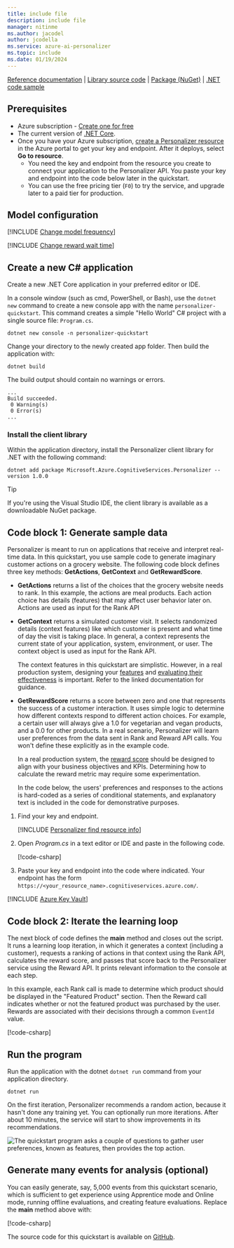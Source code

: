 ```yaml
---
title: include file
description: include file
manager: nitinme
ms.author: jacodel
author: jcodella
ms.service: azure-ai-personalizer
ms.topic: include
ms.date: 01/19/2024
---
```


[Reference documentation](/dotnet/api/Microsoft.Azure.CognitiveServices.Personalizer) | [Library source code](https://github.com/Azure/azure-sdk-for-net/tree/master/sdk/cognitiveservices/Personalizer) | [Package (NuGet)](https://www.nuget.org/packages/Microsoft.Azure.CognitiveServices.Personalizer/) | [.NET code sample](https://github.com/Azure-Samples/cognitive-services-quickstart-code/tree/master/dotnet/Personalizer)

## Prerequisites

* Azure subscription - [Create one for free](https://azure.microsoft.com/free/cognitive-services)
* The current version of [.NET Core](https://dotnet.microsoft.com/download/dotnet-core).
* Once you have your Azure subscription, <a href="https://portal.azure.com/#create/Microsoft.CognitiveServicesPersonalizer"  title="Create a Personalizer resource"  target="_blank">create a Personalizer resource </a> in the Azure portal to get your key and endpoint. After it deploys, select **Go to resource**.
   * You need the key and endpoint from the resource you create to connect your application to the Personalizer API. You paste your key and endpoint into the code below later in the quickstart.
   * You can use the free pricing tier (`F0`) to try the service, and upgrade later to a paid tier for production.

## Model configuration

[!INCLUDE [Change model frequency](change-model-frequency.md)]

[!INCLUDE [Change reward wait time](change-reward-wait-time.md)]


## Create a new C# application

Create a new .NET Core application in your preferred editor or IDE.

In a console window (such as cmd, PowerShell, or Bash), use the `dotnet new` command to create a new console app with the name `personalizer-quickstart`. This command creates a simple "Hello World" C# project with a single source file: `Program.cs`.

```console
dotnet new console -n personalizer-quickstart
```

Change your directory to the newly created app folder. Then build the application with:

```console
dotnet build
```

The build output should contain no warnings or errors.

```console
...
Build succeeded.
 0 Warning(s)
 0 Error(s)
...
```

### Install the client library

Within the application directory, install the Personalizer client library for .NET with the following command:

```console
dotnet add package Microsoft.Azure.CognitiveServices.Personalizer --version 1.0.0
```

> [!TIP]
> If you're using the Visual Studio IDE, the client library is available as a downloadable NuGet package.

## Code block 1: Generate sample data

Personalizer is meant to run on applications that receive and interpret real-time data. In this quickstart, you use sample code to generate imaginary customer actions on a grocery website. The following code block defines three key methods: **GetActions**, **GetContext** and **GetRewardScore**.

- **GetActions** returns a list of the choices that the grocery website needs to rank. In this example, the actions are meal products. Each action choice has details (features) that may affect user behavior later on. Actions are used as input for the Rank API

- **GetContext** returns a simulated customer visit. It selects randomized details (context features) like which customer is present and what time of day the visit is taking place. In general, a context represents the current state of your application, system, environment, or user. The context object is used as input for the Rank API.

   The context features in this quickstart are simplistic. However, in a real production system, designing your [features](../concepts-features.md) and [evaluating their effectiveness](../how-to-feature-evaluation.md) is important. Refer to the linked documentation for guidance.

- **GetRewardScore** returns a score between zero and one that represents the success of a customer interaction. It uses simple logic to determine how different contexts respond to different action choices. For example, a certain user will always give a 1.0 for vegetarian and vegan products, and a 0.0 for other products. In a real scenario, Personalizer will learn user preferences from the data sent in Rank and Reward API calls. You won't define these explicitly as in the example code.

    In a real production system, the [reward score](../concept-rewards.md) should be designed to align with your business objectives and KPIs. Determining how to calculate the reward metric may require some experimentation.

    In the code below, the users' preferences and responses to the actions is hard-coded as a series of conditional statements, and explanatory text is included in the code for demonstrative purposes.

1. Find your key and endpoint.

    [!INCLUDE [Personalizer find resource info](find-azure-resource-info.md)]

1. Open _Program.cs_ in a text editor or IDE and paste in the following code.

     [!code-csharp[](~/cognitive-services-quickstart-code/dotnet/Personalizer/quickstart-sdk/personalizer-quickstart.cs?name=snippet_1)]

1. Paste your key and endpoint into the code where indicated. Your endpoint has the form `https://<your_resource_name>.cognitiveservices.azure.com/`.

[!INCLUDE [Azure Key Vault](~/reusable-content/ce-skilling/azure/includes/ai-services/security/azure-key-vault.md)]

## Code block 2: Iterate the learning loop

The next block of code defines the **main** method and closes out the script. It runs a learning loop iteration, in which it generates a context (including a customer), requests a ranking of actions in that context using the Rank API, calculates the reward score, and passes that score back to the Personalizer service using the Reward API. It prints relevant information to the console at each step.

In this example, each Rank call is made to determine which product should be displayed in the "Featured Product" section. Then the Reward call indicates whether or not the featured product was purchased by the user. Rewards are associated with their decisions through a common `EventId` value. 

[!code-csharp[](~/cognitive-services-quickstart-code/dotnet/Personalizer/quickstart-sdk/personalizer-quickstart.cs?name=snippet_2)]


## Run the program

Run the application with the dotnet `dotnet run` command from your application directory.

```console
dotnet run
```

On the first iteration, Personalizer recommends a random action, because it hasn't done any training yet. You can optionally run more iterations. After about 10 minutes, the service will start to show improvements in its recommendations.

![The quickstart program asks a couple of questions to gather user preferences, known as features, then provides the top action.](../media/csharp-quickstart-commandline-feedback-loop/quickstart-program-feedback-loop-example.png)

## Generate many events for analysis (optional)

You can easily generate, say, 5,000 events from this quickstart scenario, which is sufficient to get experience using Apprentice mode and Online mode, running offline evaluations, and creating feature evaluations. Replace the **main** method above with:

[!code-csharp[](~/cognitive-services-quickstart-code/dotnet/Personalizer/quickstart-sdk/personalizer-quickstart.cs?name=snippet_multi)]

The source code for this quickstart is available on [GitHub](https://github.com/Azure-Samples/cognitive-services-quickstart-code/tree/master/dotnet/Personalizer).
